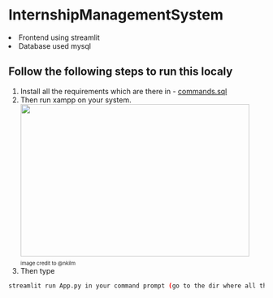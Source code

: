 # InternshipManagementSystem

<li>Frontend using streamlit</li>
<li>Database used mysql</li>

## Follow the following steps to run this localy
1. Install all the requirements which are there in - [commands.sql](./requirement.txt)
2. Then run xampp on your system.</br>
<img src="https://drive.google.com/uc?export=view&id=1Zbs6HHD1VHWGBWtZcRlPFmsF4IR8Uvym" height=300 width=450 ></br>
<font size="1">image credit to @nkilm</font>
3. Then type 
```bash
streamlit run App.py in your command prompt (go to the dir where all the files are present)
```
